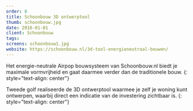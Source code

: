 ```yaml
---
order: 8
title: Schoonbouw 3D ontwerptool
thumb: schoonbouw.jpg
date: 2016-01-01
client: Schoonbouw
tags:
screens: schoonbouw1.jpg
website: https://schoonbouw.nl/3d-tool-energieneutraal-bouwen/
---
```

Het energie-neutrale Airpop bouwsysteem van Schoonbouw.nl biedt je maximale vormvrijheid en gaat daarmee verder dan de traditionele bouw. 
{: style="text-align: center"}

Tweede golf realiseerde de 3D ontwerptool waarmee je zelf je woning kunt ontwerpen, waarbij direct een indicatie van de investering zichtbaar is.
{: style="text-align: center"}